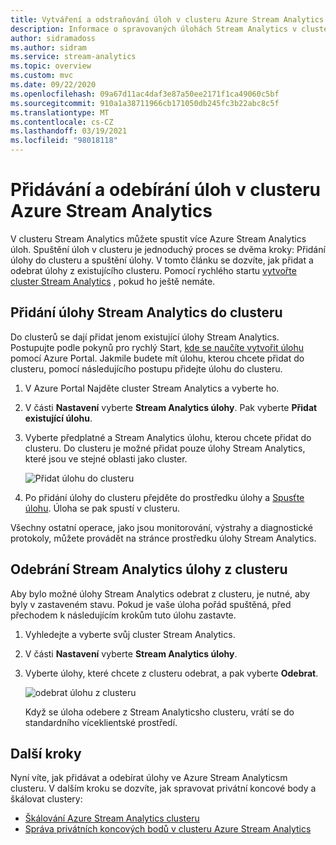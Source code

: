 ```yaml
---
title: Vytváření a odstraňování úloh v clusteru Azure Stream Analytics
description: Informace o spravovaných úlohách Stream Analytics v clusteru Azure Stream Analytics
author: sidramadoss
ms.author: sidram
ms.service: stream-analytics
ms.topic: overview
ms.custom: mvc
ms.date: 09/22/2020
ms.openlocfilehash: 09a67d11ac4daf3e87a50ee2171f1ca49060c5bf
ms.sourcegitcommit: 910a1a38711966cb171050db245fc3b22abc8c5f
ms.translationtype: MT
ms.contentlocale: cs-CZ
ms.lasthandoff: 03/19/2021
ms.locfileid: "98018118"
---
```

# <a name="add-and-remove-jobs-in-an-azure-stream-analytics-cluster"></a>Přidávání a odebírání úloh v clusteru Azure Stream Analytics

V clusteru Stream Analytics můžete spustit více Azure Stream Analytics úloh. Spuštění úloh v clusteru je jednoduchý proces se dvěma kroky: Přidání úlohy do clusteru a spuštění úlohy. V tomto článku se dozvíte, jak přidat a odebrat úlohy z existujícího clusteru. Pomocí rychlého startu [vytvořte cluster Stream Analytics](create-cluster.md) , pokud ho ještě nemáte.

## <a name="add-a-stream-analytics-job-to-a-cluster"></a>Přidání úlohy Stream Analytics do clusteru

Do clusterů se dají přidat jenom existující úlohy Stream Analytics. Postupujte podle pokynů pro rychlý Start, [kde se naučíte vytvořit úlohu](stream-analytics-quick-create-portal.md) pomocí Azure Portal. Jakmile budete mít úlohu, kterou chcete přidat do clusteru, pomocí následujícího postupu přidejte úlohu do clusteru.

1. V Azure Portal Najděte cluster Stream Analytics a vyberte ho.

1. V části **Nastavení** vyberte **Stream Analytics úlohy**. Pak vyberte **Přidat existující úlohu**.

1. Vyberte předplatné a Stream Analytics úlohu, kterou chcete přidat do clusteru. Do clusteru je možné přidat pouze úlohy Stream Analytics, které jsou ve stejné oblasti jako cluster.

   ![Přidat úlohu do clusteru](./media/manage-jobs-cluster/add-job.png)

1. Po přidání úlohy do clusteru přejděte do prostředku úlohy a [Spusťte úlohu](start-job.md#azure-portal). Úloha se pak spustí v clusteru.

Všechny ostatní operace, jako jsou monitorování, výstrahy a diagnostické protokoly, můžete provádět na stránce prostředku úlohy Stream Analytics.

## <a name="remove-a-stream-analytics-job-from-a-cluster"></a>Odebrání Stream Analytics úlohy z clusteru

Aby bylo možné úlohy Stream Analytics odebrat z clusteru, je nutné, aby byly v zastaveném stavu. Pokud je vaše úloha pořád spuštěná, před přechodem k následujícím krokům tuto úlohu zastavte.

1. Vyhledejte a vyberte svůj cluster Stream Analytics.

1. V části **Nastavení** vyberte **Stream Analytics úlohy**.

1. Vyberte úlohy, které chcete z clusteru odebrat, a pak vyberte **Odebrat**.

   ![odebrat úlohu z clusteru](./media/manage-jobs-cluster/remove-job.png)

   Když se úloha odebere z Stream Analyticsho clusteru, vrátí se do standardního víceklientské prostředí.

## <a name="next-steps"></a>Další kroky

Nyní víte, jak přidávat a odebírat úlohy ve Azure Stream Analyticsm clusteru. V dalším kroku se dozvíte, jak spravovat privátní koncové body a škálovat clustery:

* [Škálování Azure Stream Analytics clusteru](scale-cluster.md)
* [Správa privátních koncových bodů v clusteru Azure Stream Analytics](private-endpoints.md)
